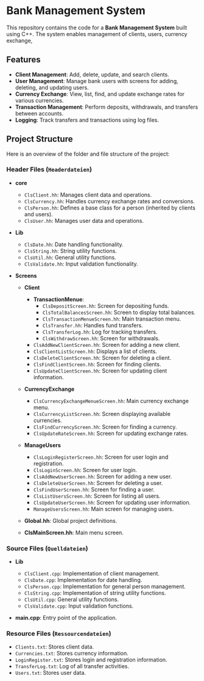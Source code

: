 # Bank Management System

This repository contains the code for a **Bank Management System** built using C++. The system enables management of clients, users, currency exchange,


## Features
- **Client Management**: Add, delete, update, and search clients.
- **User Management**: Manage bank users with screens for adding, deleting, and updating users.
- **Currency Exchange**: View, list, find, and update exchange rates for various currencies.
- **Transaction Management**: Perform deposits, withdrawals, and transfers between accounts.
- **Logging**: Track transfers and transactions using log files.
  
## Project Structure

Here is an overview of the folder and file structure of the project:

### Header Files (`Headerdateien`)
- **core**
  - `ClsClient.hh`: Manages client data and operations.
  - `ClsCurrency.hh`: Handles currency exchange rates and conversions.
  - `ClsPerson.hh`: Defines a base class for a person (inherited by clients and users).
  - `ClsUser.hh`: Manages user data and operations.
  
- **Lib**
  - `ClsDate.hh`: Date handling functionality.
  - `ClsString.hh`: String utility functions.
  - `ClsUtil.hh`: General utility functions.
  - `ClsValidate.hh`: Input validation functionality.
  
- **Screens**
  - **Client**
    - **TransactionMenue**:
      - `ClsDepositScreen.hh`: Screen for depositing funds.
      - `ClsTotalBalancesScreen.hh`: Screen to display total balances.
      - `ClsTransactionMenueScreen.hh`: Main transaction menu.
      - `ClsTransfer.hh`: Handles fund transfers.
      - `ClsTransferLog.hh`: Log for tracking transfers.
      - `ClsWithdrawScreen.hh`: Screen for withdrawals.
    - `ClsAddNewClientScreen.hh`: Screen for adding a new client.
    - `ClsClientListScreen.hh`: Displays a list of clients.
    - `ClsDeleteClientScreen.hh`: Screen for deleting a client.
    - `ClsFindClientScreen.hh`: Screen for finding clients.
    - `ClsUpdateClientScreen.hh`: Screen for updating client information.

  - **CurrencyExchange**
    - `ClsCurrencyExchangeMenueScreen.hh`: Main currency exchange menu.
    - `ClsCurrencyListScreen.hh`: Screen displaying available currencies.
    - `ClsFindCurrencyScreen.hh`: Screen for finding a currency.
    - `ClsUpdateRateScreen.hh`: Screen for updating exchange rates.

  - **ManageUsers**
    - `ClsLoginRegisterScreen.hh`: Screen for user login and registration.
    - `ClsLoginScreen.hh`: Screen for user login.
    - `ClsAddNewUserScreen.hh`: Screen for adding a new user.
    - `ClsDeleteUserScreen.hh`: Screen for deleting a user.
    - `ClsFindUserScreen.hh`: Screen for finding a user.
    - `ClsListUsersScreen.hh`: Screen for listing all users.
    - `ClsUpdateUserScreen.hh`: Screen for updating user information.
    - `ManageUsersScreen.hh`: Main screen for managing users.

  - **Global.hh**: Global project definitions.
  - **ClsMainScreen.hh**: Main menu screen.


### Source Files (`Quelldateien`)
- **Lib**
  - `ClsClient.cpp`: Implementation of client management.
  - `ClsDate.cpp`: Implementation for date handling.
  - `ClsPerson.cpp`: Implementation for general person management.
  - `ClsString.cpp`: Implementation of string utility functions.
  - `ClsUtil.cpp`: General utility functions.
  - `ClsValidate.cpp`: Input validation functions.
  
- **main.cpp**: Entry point of the application.

### Resource Files (`Ressourcendateien`)
- `Clients.txt`: Stores client data.
- `Currencies.txt`: Stores currency information.
- `LoginRegister.txt`: Stores login and registration information.
- `TransferLog.txt`: Log of all transfer activities.
- `Users.txt`: Stores user data.




